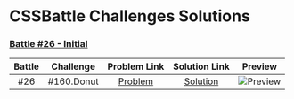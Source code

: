 # CSSBattle Challenges Solutions

### [Battle #26 - Initial](https://cssbattle.dev/battle/26)

| Battle   | Challenge | Problem Link | Solution Link | Preview |
|:--------:|:---------:|:------------:|:-------------:|:-------:|
| #26      | #160.Donut | [Problem](https://cssbattle.dev/play/160) | [Solution](Battle%2326%20-%20Initial/%23160.Donut.html) | ![Preview](https://cssbattle.dev/targets/160.png) |
